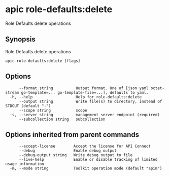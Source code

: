 # apic role-defaults:delete

Role Defaults delete operations

## Synopsis

Role Defaults delete operations

```
apic role-defaults:delete [flags]
```

## Options

```
      --format string          Output format. One of [json yaml octet-stream go-template=... go-template-file=...], defaults to yaml.
  -h, --help                   Help for role-defaults:delete
      --output string          Write file(s) to directory, instead of STDOUT (default "-")
      --scope string           scope
  -s, --server string          management server endpoint (required)
      --subcollection string   subcollection
```

## Options inherited from parent commands

```
      --accept-license        Accept the license for API Connect
      --debug                 Enable debug output
      --debug-output string   Write debug output to file
      --live-help             Enable or disable tracking of limited usage information
  -m, --mode string           Toolkit operation mode (default "apim")
```

